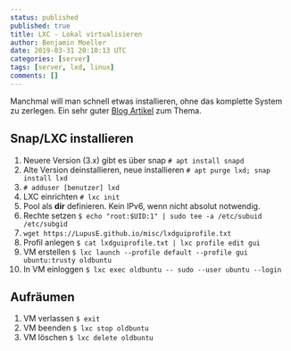 ```yaml
---
status: published
published: true
title: LXC - Lokal virtualisieren
author: Benjamin Moeller
date: 2019-03-31 20:10:13 UTC
categories: [server]
tags: [server, lxd, linux]
comments: []
---
```


Manchmal will man schnell etwas installieren, ohne das komplette System zu zerlegen.
Ein sehr guter [Blog Artikel](https://blog.simos.info/how-to-easily-run-graphics-accelerated-gui-apps-in-lxd-containers-on-your-ubuntu-desktop/) zum Thema.

## Snap/LXC installieren
1. Neuere Version (3.x) gibt es über snap `# apt install snapd`
1. Alte Version deinstallieren, neue installieren `# apt purge lxd; snap install lxd`
1. `# adduser [benutzer] lxd`
1. LXC einrichten `# lxc init`
1. Pool als **dir** definieren. Kein IPv6, wenn nicht absolut notwendig.
1. Rechte setzen `$ echo "root:$UID:1" | sudo tee -a /etc/subuid /etc/subgid`
1. `wget https://LupusE.github.io/misc/lxdguiprofile.txt`
1. Profil anlegen `$ cat lxdguiprofile.txt | lxc profile edit gui`
1. VM erstellen `$ lxc launch --profile default --profile gui ubuntu:trusty oldbuntu`
1. In VM einloggen `$ lxc exec oldbuntu -- sudo --user ubuntu --login`


## Aufräumen
1. VM verlassen `$ exit`
1. VM beenden `$ lxc stop oldbuntu`
1. VM löschen `$ lxc delete oldbuntu`


